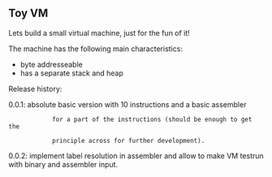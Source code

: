 ## Toy VM

Lets build a small virtual machine, just for the fun of it!

The machine has the following main characteristics: 

- byte addresseable
- has a separate stack and heap

Release history: 

0.0.1: 	absolute basic version with 10 instructions and a basic assembler 

				for a part of the instructions (should be enough to get the 

				principle across for further development). 				


0.0.2:  implement label resolution in assembler and allow to make VM testrun 				with binary and assembler input. 
				
